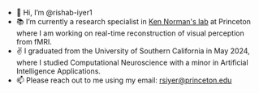 - 👋 Hi, I’m @rishab-iyer1
- 📚 I’m currently a research specialist in [Ken Norman's lab](https://compmem.princeton.edu) at Princeton where I am working on real-time reconstruction of visual perception from fMRI.
- ✌ I graduated from the University of Southern California in May 2024, where I studied Computational Neuroscience with a minor in Artificial Intelligence Applications.
- 📫 Please reach out to me using my email: rsiyer@princeton.edu

<!---
rishab-iyer1/rishab-iyer1 is a ✨ special ✨ repository because its `README.md` (this file) appears on your GitHub profile.
You can click the Preview link to take a look at your changes.
--->

